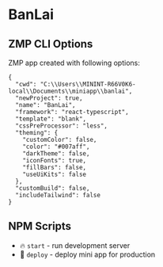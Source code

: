 # BanLai

## ZMP CLI Options

ZMP app created with following options:

```
{
  "cwd": "C:\\Users\\MININT-R66V0K6-local\\Documents\\miniapp\\banlai",
  "newProject": true,
  "name": "BanLai",
  "framework": "react-typescript",
  "template": "blank",
  "cssPreProcessor": "less",
  "theming": {
    "customColor": false,
    "color": "#007aff",
    "darkTheme": false,
    "iconFonts": true,
    "fillBars": false,
    "useUiKits": false
  },
  "customBuild": false,
  "includeTailwind": false
}
```

## NPM Scripts

* 🔥 `start` - run development server
* 🙏 `deploy` - deploy mini app for production